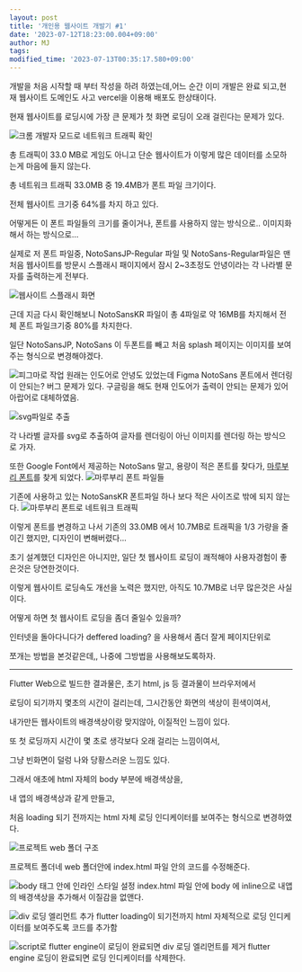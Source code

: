 ```yaml
---
layout: post
title: '개인용 웹사이트 개발기 #1'
date: '2023-07-12T18:23:00.004+09:00'
author: MJ
tags:
modified_time: '2023-07-13T00:35:17.580+09:00'
---
```


개발을 처음 시작할 때 부터 작성을 하려 하였는데,어느 순간 이미 개발은 완료 되고,현재 웹사이트 도메인도 사고 vercel을 이용해 배포도 한상태이다.

현재 웹사이트를 로딩시에 가장 큰 문제가 첫 화면 로딩이 오래 걸린다는 문제가 있다.

![크롬 개발자 모드로 네트워크 트래픽 확인](/assets/images/2023/07/12/a.png)

총 트래픽이 33.0 MB로 게임도 아니고 단순 웹사이트가 이렇게 많은 데이터를 소모하는게 마음에 들지 않는다.

총 네트워크 트래픽 33.0MB 중 19.4MB가 폰트 파일 크기이다.

전체 웹사이트 크기중 64%를 차지 하고 있다.

어떻게든 이 폰트 파일들의 크기를 줄이거나, 폰트를 사용하지 않는 방식으로.. 이미지화해서 하는 방식으로...  

실제로 저 폰트 파일중, NotoSansJP-Regular 파일 및 NotoSans-Regular파일은 맨처음 웹사이트를 방문시 스플래시 패이지에서 잠시 2~3초정도 안녕이라는 각 나라별 문자를 출력하는게 전부다.  

![웹사이트 스플래시 화면](/assets/images/2023/07/12/c.gif "웹사이트 스플래시화면 이다")

근데 지금 다시 확인해보니 NotoSansKR 파일이 총 4파일로 약 16MB를 차지해서 전체 폰트 파일크기중 80%를 차지한다.

일단 NotoSansJP, NotoSans 이 두폰트를 빼고 처음 splash 페이지는 이미지를 보여주는 형식으로 변경해야겠다.

![피그마로 작업](/assets/images/2023/07/12/d.png)
 원래는 인도어로 안녕도 있었는데 Figma NotoSans 폰트에서 렌더링이 안되는? 버그 문제가 있다. 구글링을 해도 현재 인도어가 출력이 안되는 문제가 있어 아랍어로 대체하였음.

![svg파일로 추출](/assets/images/2023/07/12/e.png)

각 나라별 글자를 svg로 추출하여 글자를 렌더링이 아닌 이미지를 렌더링 하는 방식으로 가자.

또한 Google Font에서 제공하는 NotoSans 말고, 용량이 적은 폰트를 찾다가,
[마루부리 폰트](https://hangeul.naver.com/font/maru)를 찾게 되었다.
![마루부리 폰트 파일들](/assets/images/2023/07/12/f.png "마루부리 폰트 파일들")

기존에 사용하고 있는 NotoSansKR 폰트파일 하나 보다 적은 사이즈로 밖에 되지 않는다.
![마루부리 폰트로 네트워크 트래픽](/assets/images/2023/07/12/h.png)

이렇게 폰트를 변경하고 나서 기존의 33.0MB 에서 10.7MB로 트래픽을 1/3 가량을 줄이긴 했지만, 디자인이 변해버렸다...

초기 설계했던 디자인은 아니지만, 일단 첫 웹사이트 로딩이 쾌적해야 사용자경험이 좋은것은 당연한것이다.

이렇게 웹사이트 로딩속도 개선을 노력은 했지만, 아직도 10.7MB로 너무 많은것은 사실이다.

어떻게 하면 첫 웹사이트 로딩을 좀더 줄일수 있을까?

인터넷을 돌아다니다가 deffered loading? 을 사용해서 좀더 잘게 페이지단위로

쪼개는 방법을 본것같은데,, 나중에 그방법을 사용해보도록하자.

____

Flutter Web으로 빌드한 결과물은, 초기 html, js 등 결과물이 브라우저에서

로딩이 되기까지 몇초의 시간이 걸리는데, 그시간동안 화면의 색상이 흰색이여서,

내가만든 웹사이트의 배경색상이랑 맞지않아, 이질적인 느낌이 있다.

또 첫 로딩까지 시간이 몇 초로 생각보다 오래 걸리는 느낌이여서,

그냥 빈화면이 덜렁 나와 당황스러운 느낌도 있다.

그래서 애초에 html 자체의 body 부분에 배경색상을,

내 앱의 배경색상과 같게 만들고,

처음 loading 되기 전까지는 html 자체 로딩 인디케이터를 보여주는 형식으로 변경하였다.  

![프로젝트 web 폴더 구조](/assets/images/2023/07/12/g.png)

프로젝트 폴더네 web 폴더안에 index.html 파일 안의 코드를 수정해준다.  

![body 태그 안에 인라인 스타일 설정](/assets/images/2023/07/12/i.png)
index.html 파일 안에 body 에 inline으로 내앱의 배경색상을 추가해서 이질감을 없앤다.

![div 로딩 엘리먼트 추가](/assets/images/2023/07/12/j.png)
flutter loading이 되기전까지 html 자체적으로 로딩 인디케이터를 보여주도록 코드를 추가함  

![script로 flutter engine이 로딩이 완료되면 div 로딩 엘리먼트를 제거](/assets/images/2023/07/12/k.png)
flutter engine 로딩이 완료되면 로딩 인디케이터를 삭제한다.
